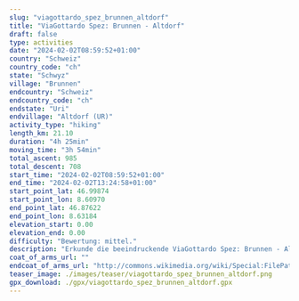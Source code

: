 ```yaml
---
slug: "viagottardo_spez_brunnen_altdorf"
title: "ViaGottardo Spez: Brunnen - Altdorf"
draft: false
type: activities
date: "2024-02-02T08:59:52+01:00"
country: "Schweiz"
country_code: "ch"
state: "Schwyz"
village: "Brunnen"
endcountry: "Schweiz"
endcountry_code: "ch"
endstate: "Uri"
endvillage: "Altdorf (UR)"
activity_type: "hiking"
length_km: 21.10
duration: "4h 25min"
moving_time: "3h 54min"
total_ascent: 985
total_descent: 708
start_time: "2024-02-02T08:59:52+01:00"
end_time: "2024-02-02T13:24:58+01:00"
start_point_lat: 46.99874
start_point_lon: 8.60970
end_point_lat: 46.87622
end_point_lon: 8.63184
elevation_start: 0.00
elevation_end: 0.00
difficulty: "Bewertung: mittel."
description: "Erkunde die beeindruckende ViaGottardo Spez: Brunnen - Altdorf Route in der malerischen Schweiz. Die 21.10 km lange Wanderung führt dich durch atemberaubende Landschaften mit einem Gesamtaufstieg von 985 Metern und einem Gesamtabstieg von 708 Metern. Genieße die perfekte Mischung aus Natur und Kultur auf dieser 4h 25min langen Strecke, die in Brunnen beginnt"
coat_of_arms_url: ""
endcoat_of_arms_url: "http://commons.wikimedia.org/wiki/Special:FilePath/Altdorf-coat%20of%20arms.svg"
teaser_image: ./images/teaser/viagottardo_spez_brunnen_altdorf.png
gpx_download: ./gpx/viagottardo_spez_brunnen_altdorf.gpx
---
```

